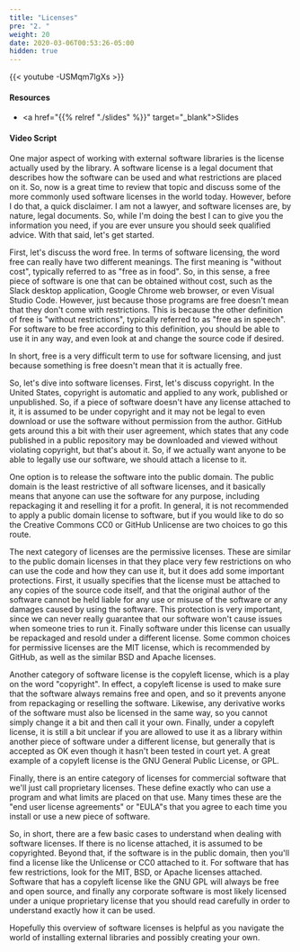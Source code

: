 ```yaml
---
title: "Licenses"
pre: "2. "
weight: 20
date: 2020-03-06T00:53:26-05:00
hidden: true
---
```


{{< youtube -USMqm7lgXs   >}}

#### Resources

* <a href="{{% relref "./slides" %}}" target="_blank">Slides</a>

#### Video Script

One major aspect of working with external software libraries is the license actually used by the library. A software license is a legal document that describes how the software can be used and what restrictions are placed on it. So, now is a great time to review that topic and discuss some of the more commonly used software licenses in the world today. However, before I do that, a quick disclaimer. I am not a lawyer, and software licenses are, by nature, legal documents. So, while I'm doing the best I can to give you the information you need, if you are ever unsure you should seek qualified advice. With that said, let's get started.

First, let's discuss the word free. In terms of software licensing, the word free can really have two different meanings. The first meaning is "without cost", typically referred to as "free as in food". So, in this sense, a free piece of software is one that can be obtained without cost, such as the Slack desktop application, Google Chrome web browser, or even Visual Studio Code. However, just because those programs are free doesn't mean that they don't come with restrictions. This is because the other definition of free is "without restrictions", typically referred to as "free as in speech". For software to be free according to this definition, you should be able to use it in any way, and even look at and change the source code if desired.

In short, free is a very difficult term to use for software licensing, and just because something is free doesn't mean that it is actually free. 

So, let's dive into software licenses. First, let's discuss copyright. In the United States, copyright is automatic and applied to any work, published or unpublished. So, if a piece of software doesn't have any license attached to it, it is assumed to be under copyright and it may not be legal to even download or use the software without permission from the author. GitHub gets around this a bit with their user agreement, which states that any code published in a public repository may be downloaded and viewed without violating copyright, but that's about it. So, if we actually want anyone to be able to legally use our software, we should attach a license to it.

One option is to release the software into the public domain. The public domain is the least restrictive of all software licenses, and it basically means that anyone can use the software for any purpose, including repackaging it and reselling it for a profit. In general, it is not recommended to apply a public domain license to software, but if you would like to do so the Creative Commons CC0 or GitHub Unlicense are two choices to go this route.

The next category of licenses are the permissive licenses. These are similar to the public domain licenses in that they place very few restrictions on who can use the code and how they can use it, but it does add some important protections. First, it usually specifies that the license must be attached to any copies of the source code itself, and that the original author of the software cannot be held liable for any use or misuse of the software or any damages caused by using the software. This protection is very important, since we can never really guarantee that our software won't cause issues when someone tries to run it. Finally software under this license can usually be repackaged and resold under a different license. Some common choices for permissive licenses are the MIT license, which is recommended by GitHub, as well as the similar BSD and Apache licenses. 

Another category of software license is the copyleft license, which is a play on the word "copyright". In effect, a copyleft license is used to make sure that the software always remains free and open, and so it prevents anyone from repackaging or reselling the software. Likewise, any derivative works of the software must also be licensed in the same way, so you cannot simply change it a bit and then call it your own. Finally, under a copyleft license, it is still a bit unclear if you are allowed to use it as a library within another piece of software under a different license, but generally that is accepted as OK even though it hasn't been tested in court yet. A great example of a copyleft license is the GNU General Public License, or GPL. 

Finally, there is an entire category of licenses for commercial software that we'll just call proprietary licenses. These define exactly who can use a program and what limits are placed on that use. Many times these are the "end user license agreements" or "EULA"s that you agree to each time you install or use a new piece of software. 

So, in short, there are a few basic cases to understand when dealing with software licenses. If there is no license attached, it is assumed to be copyrighted. Beyond that, if the software is in the public domain, then you'll find a license like the Unlicense or CC0 attached to it. For software that has few restrictions, look for the MIT, BSD, or Apache licenses attached. Software that has a copyleft license like the GNU GPL will always be free and open source, and finally any corporate software is most likely licensed under a unique proprietary license that you should read carefully in order to understand exactly how it can be used. 

Hopefully this overview of software licenses is helpful as you navigate the world of installing external libraries and possibly creating your own. 